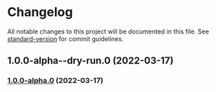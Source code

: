 # Changelog

All notable changes to this project will be documented in this file. See [standard-version](https://github.com/conventional-changelog/standard-version) for commit guidelines.

## 1.0.0-alpha--dry-run.0 (2022-03-17)

### [1.0.0-alpha.0](https://github.com/antoniomperez/aws-organizations/compare/v1.0.0...v1.0.1-alpha.0) (2022-03-17)
